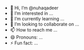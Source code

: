 - 👋 Hi, I’m @nuhaqadeer
- 👀 I’m interested in ...
- 🌱 I’m currently learning ...
- 💞️ I’m looking to collaborate on ...
- 📫 How to reach me ...
- 😄 Pronouns: ...
- ⚡ Fun fact: ...

<!---
nuhaqadeer/nuhaqadeer is a ✨ special ✨ repository because its `README.md` (this file) appears on your GitHub profile.
You can click the Preview link to take a look at your changes.
--->

